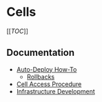 # Cells

[[_TOC_]]

## Documentation

* [Auto-Deploy How-To](./auto-deploy.md)
  * [Rollbacks](./auto-deploy.md#rollbacks)
* [Cell Access Procedure](./breakglass.md)
* [Infrastructure Development](./infra-development.md)
